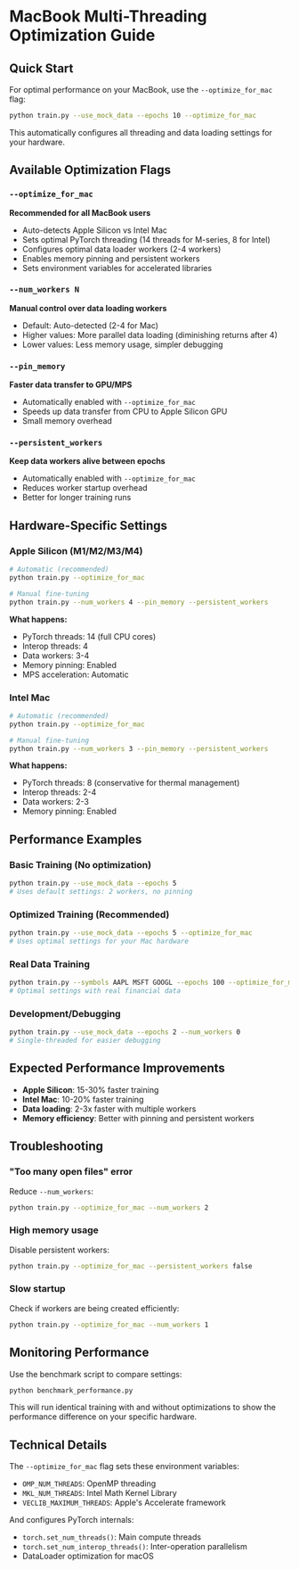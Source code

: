 # MacBook Multi-Threading Optimization Guide

## Quick Start

For optimal performance on your MacBook, use the `--optimize_for_mac` flag:

```bash
python train.py --use_mock_data --epochs 10 --optimize_for_mac
```

This automatically configures all threading and data loading settings for your hardware.

## Available Optimization Flags

### `--optimize_for_mac`
**Recommended for all MacBook users**
- Auto-detects Apple Silicon vs Intel Mac
- Sets optimal PyTorch threading (14 threads for M-series, 8 for Intel)
- Configures optimal data loader workers (2-4 workers)
- Enables memory pinning and persistent workers
- Sets environment variables for accelerated libraries

### `--num_workers N`
**Manual control over data loading workers**
- Default: Auto-detected (2-4 for Mac)
- Higher values: More parallel data loading (diminishing returns after 4)
- Lower values: Less memory usage, simpler debugging

### `--pin_memory`
**Faster data transfer to GPU/MPS**
- Automatically enabled with `--optimize_for_mac`
- Speeds up data transfer from CPU to Apple Silicon GPU
- Small memory overhead

### `--persistent_workers`
**Keep data workers alive between epochs**
- Automatically enabled with `--optimize_for_mac`
- Reduces worker startup overhead
- Better for longer training runs

## Hardware-Specific Settings

### Apple Silicon (M1/M2/M3/M4)
```bash
# Automatic (recommended)
python train.py --optimize_for_mac

# Manual fine-tuning
python train.py --num_workers 4 --pin_memory --persistent_workers
```

**What happens:**
- PyTorch threads: 14 (full CPU cores)
- Interop threads: 4
- Data workers: 3-4
- Memory pinning: Enabled
- MPS acceleration: Automatic

### Intel Mac
```bash
# Automatic (recommended)  
python train.py --optimize_for_mac

# Manual fine-tuning
python train.py --num_workers 3 --pin_memory --persistent_workers
```

**What happens:**
- PyTorch threads: 8 (conservative for thermal management)
- Interop threads: 2-4
- Data workers: 2-3
- Memory pinning: Enabled

## Performance Examples

### Basic Training (No optimization)
```bash
python train.py --use_mock_data --epochs 5
# Uses default settings: 2 workers, no pinning
```

### Optimized Training (Recommended)
```bash
python train.py --use_mock_data --epochs 5 --optimize_for_mac
# Uses optimal settings for your Mac hardware
```

### Real Data Training
```bash
python train.py --symbols AAPL MSFT GOOGL --epochs 100 --optimize_for_mac
# Optimal settings with real financial data
```

### Development/Debugging
```bash
python train.py --use_mock_data --epochs 2 --num_workers 0
# Single-threaded for easier debugging
```

## Expected Performance Improvements

- **Apple Silicon**: 15-30% faster training
- **Intel Mac**: 10-20% faster training
- **Data loading**: 2-3x faster with multiple workers
- **Memory efficiency**: Better with pinning and persistent workers

## Troubleshooting

### "Too many open files" error
Reduce `--num_workers`:
```bash
python train.py --optimize_for_mac --num_workers 2
```

### High memory usage
Disable persistent workers:
```bash
python train.py --optimize_for_mac --persistent_workers false
```

### Slow startup
Check if workers are being created efficiently:
```bash
python train.py --optimize_for_mac --num_workers 1
```

## Monitoring Performance

Use the benchmark script to compare settings:
```bash
python benchmark_performance.py
```

This will run identical training with and without optimizations to show the performance difference on your specific hardware.

## Technical Details

The `--optimize_for_mac` flag sets these environment variables:
- `OMP_NUM_THREADS`: OpenMP threading
- `MKL_NUM_THREADS`: Intel Math Kernel Library
- `VECLIB_MAXIMUM_THREADS`: Apple's Accelerate framework

And configures PyTorch internals:
- `torch.set_num_threads()`: Main compute threads
- `torch.set_num_interop_threads()`: Inter-operation parallelism
- DataLoader optimization for macOS